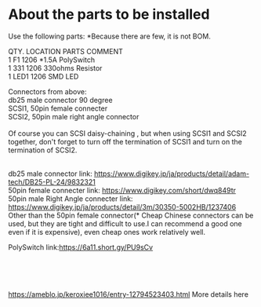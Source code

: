 # About the parts to be installed

Use the following parts: *Because there are few, it is not BOM.

QTY.  LOCATION PARTS                   COMMENT<br>
1     F1       1206 *1.5A PolySwitch<br>
1     331      1206 330ohms Resistor<br>
1     LED1     1206 SMD LED<br> 

Connectors from above:<BR>
db25 male connector 90 degree<BR>
SCSI1, 50pin female connecter<BR>
SCSI2, 50pin male right angle connector<BR>
  <BR>
  Of course you can SCSI daisy-chaining , but when using SCSI1 and SCSI2 together, don't forget to turn off the termination of SCSI1 and turn on the termination of SCSI2.<BR><BR>

db25 male connector link:
https://www.digikey.jp/ja/products/detail/adam-tech/DB25-PL-24/9832321
<BR>
50pin female connecter link:
https://www.digikey.com/short/dwq849tr
<BR>
50pin male Right Angle connecter link:
https://www.digikey.jp/ja/products/detail/3m/30350-5002HB/1237406
<BR>
Other than the 50pin female connector(* Cheap Chinese connectors can be used, but they are tight and difficult to use.I can recommend a good one even if it is expensive), even cheap ones work relatively well.



PolySwitch link:https://6a11.short.gy/PU9sCv

<BR>

<BR><BR>
https://ameblo.jp/keroxiee1016/entry-12794523403.html
More details here
